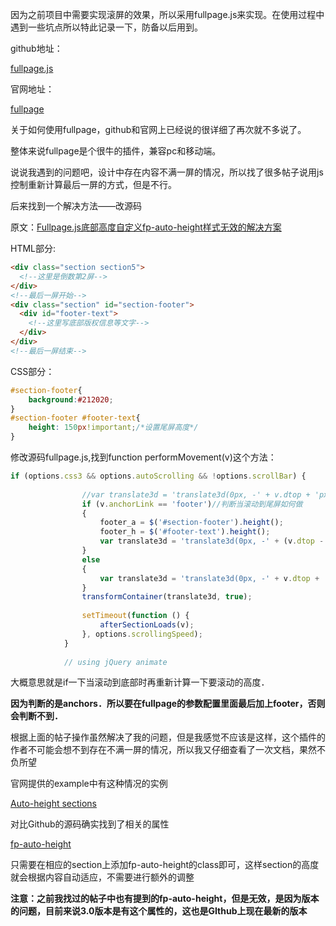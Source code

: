 因为之前项目中需要实现滚屏的效果，所以采用fullpage.js来实现。在使用过程中遇到一些坑点所以特此记录一下，防备以后用到。

github地址：

[fullpage.js](https://github.com/alvarotrigo/fullPage.js)

官网地址：

[fullpage](https://alvarotrigo.com/fullPage/#)

关于如何使用fullpage，github和官网上已经说的很详细了再次就不多说了。

整体来说fullpage是个很牛的插件，兼容pc和移动端。

说说我遇到的问题吧，设计中存在内容不满一屏的情况，所以找了很多帖子说用js控制重新计算最后一屏的方式，但是不行。

后来找到一个解决方法——改源码

原文：[Fullpage.js底部高度自定义fp-auto-height样式无效的解决方案](https://blog.csdn.net/sloafer/article/details/79135916)

HTML部分:

```html
<div class="section section5">
  <!--这里是倒数第2屏-->		
</div>
<!--最后一屏开始-->
<div class="section" id="section-footer">
  <div id="footer-text">
    <!--这里写底部版权信息等文字-->	
  </div>
</div>
<!--最后一屏结束-->
```

CSS部分：

```css
#section-footer{
	background:#212020;
}
#section-footer #footer-text{
	height: 150px!important;/*设置尾屏高度*/
}
```

修改源码fullpage.js,找到function performMovement(v)这个方法：

```js
if (options.css3 && options.autoScrolling && !options.scrollBar) {
 
				//var translate3d = 'translate3d(0px, -' + v.dtop + 'px, 0px)';
				if (v.anchorLink == 'footer')//判断当滚动到尾屏如何做
				{
					footer_a = $('#section-footer').height();
					footer_h = $('#footer-text').height();
					var translate3d = 'translate3d(0px, -' + (v.dtop - footer_a + footer_h) + 'px, 0px)';
				}
				else
				{
					var translate3d = 'translate3d(0px, -' + v.dtop + 'px, 0px)';
				}
				transformContainer(translate3d, true);
 
				setTimeout(function () {
					afterSectionLoads(v);
				}, options.scrollingSpeed);
			}
 
			// using jQuery animate
```

大概意思就是if一下当滚动到底部时再重新计算一下要滚动的高度．

**因为判断的是anchors．所以要在fullpage的参数配置里面最后加上footer，否则会判断不到．**

根据上面的帖子操作虽然解决了我的问题，但是我感觉不应该是这样，这个插件的作者不可能会想不到存在不满一屏的情况，所以我又仔细查看了一次文档，果然不负所望

官网提供的example中有这种情况的实例

[Auto-height sections](https://alvarotrigo.com/fullPage/examples/autoHeight.html)

对比Github的源码确实找到了相关的属性

[fp-auto-height](https://github.com/alvarotrigo/fullPage.js/blob/master/src/fullpage.js)

只需要在相应的section上添加fp-auto-height的class即可，这样section的高度就会根据内容自动适应，不需要进行额外的调整

**注意：之前我找过的帖子中也有提到的fp-auto-height，但是无效，是因为版本的问题，目前来说3.0版本是有这个属性的，这也是GIthub上现在最新的版本**

